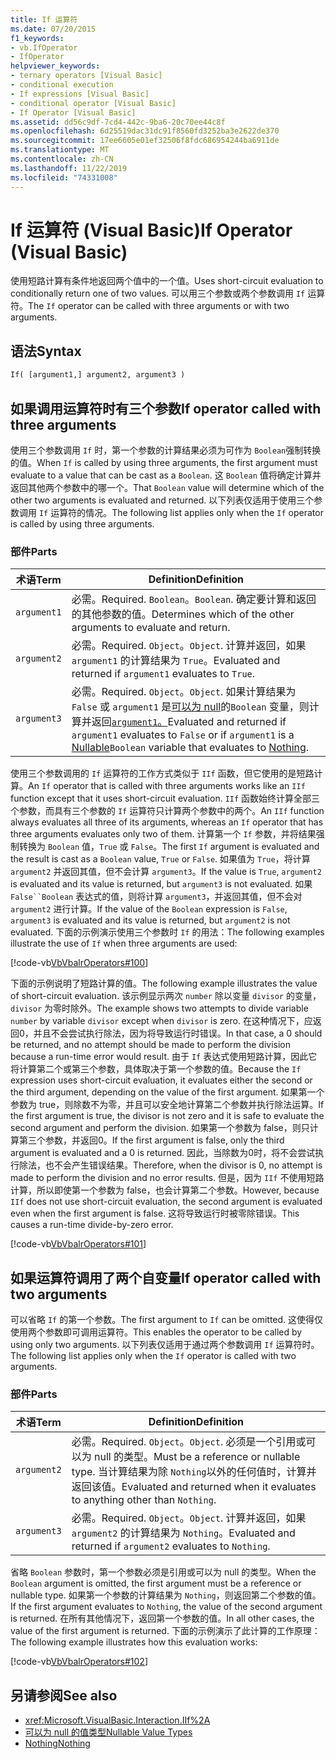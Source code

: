 ```yaml
---
title: If 运算符
ms.date: 07/20/2015
f1_keywords:
- vb.IfOperator
- IfOperator
helpviewer_keywords:
- ternary operators [Visual Basic]
- conditional execution
- If expressions [Visual Basic]
- conditional operator [Visual Basic]
- If Operator [Visual Basic]
ms.assetid: dd56c9df-7cd4-442c-9ba6-20c70ee44c8f
ms.openlocfilehash: 6d25519dac31dc91f8560fd3252ba3e2622de370
ms.sourcegitcommit: 17ee6605e01ef32506f8fdc686954244ba6911de
ms.translationtype: MT
ms.contentlocale: zh-CN
ms.lasthandoff: 11/22/2019
ms.locfileid: "74331008"
---
```

# <a name="if-operator-visual-basic"></a><span data-ttu-id="1898a-102">If 运算符 (Visual Basic)</span><span class="sxs-lookup"><span data-stu-id="1898a-102">If Operator (Visual Basic)</span></span>

<span data-ttu-id="1898a-103">使用短路计算有条件地返回两个值中的一个值。</span><span class="sxs-lookup"><span data-stu-id="1898a-103">Uses short-circuit evaluation to conditionally return one of two values.</span></span> <span data-ttu-id="1898a-104">可以用三个参数或两个参数调用 `If` 运算符。</span><span class="sxs-lookup"><span data-stu-id="1898a-104">The `If` operator can be called with three arguments or with two arguments.</span></span>

## <a name="syntax"></a><span data-ttu-id="1898a-105">语法</span><span class="sxs-lookup"><span data-stu-id="1898a-105">Syntax</span></span>

```vb
If( [argument1,] argument2, argument3 )
```

## <a name="if-operator-called-with-three-arguments"></a><span data-ttu-id="1898a-106">如果调用运算符时有三个参数</span><span class="sxs-lookup"><span data-stu-id="1898a-106">If operator called with three arguments</span></span>

<span data-ttu-id="1898a-107">使用三个参数调用 `If` 时，第一个参数的计算结果必须为可作为 `Boolean`强制转换的值。</span><span class="sxs-lookup"><span data-stu-id="1898a-107">When `If` is called by using three arguments, the first argument must evaluate to a value that can be cast as a `Boolean`.</span></span> <span data-ttu-id="1898a-108">这 `Boolean` 值将确定计算并返回其他两个参数中的哪一个。</span><span class="sxs-lookup"><span data-stu-id="1898a-108">That `Boolean` value will determine which of the other two arguments is evaluated and returned.</span></span> <span data-ttu-id="1898a-109">以下列表仅适用于使用三个参数调用 `If` 运算符的情况。</span><span class="sxs-lookup"><span data-stu-id="1898a-109">The following list applies only when the `If` operator is called by using three arguments.</span></span>

### <a name="parts"></a><span data-ttu-id="1898a-110">部件</span><span class="sxs-lookup"><span data-stu-id="1898a-110">Parts</span></span>

|<span data-ttu-id="1898a-111">术语</span><span class="sxs-lookup"><span data-stu-id="1898a-111">Term</span></span>|<span data-ttu-id="1898a-112">Definition</span><span class="sxs-lookup"><span data-stu-id="1898a-112">Definition</span></span>|
|---|---|
|`argument1`|<span data-ttu-id="1898a-113">必需。</span><span class="sxs-lookup"><span data-stu-id="1898a-113">Required.</span></span> <span data-ttu-id="1898a-114">`Boolean`。</span><span class="sxs-lookup"><span data-stu-id="1898a-114">`Boolean`.</span></span> <span data-ttu-id="1898a-115">确定要计算和返回的其他参数的值。</span><span class="sxs-lookup"><span data-stu-id="1898a-115">Determines which of the other arguments to evaluate and return.</span></span>|
|`argument2`|<span data-ttu-id="1898a-116">必需。</span><span class="sxs-lookup"><span data-stu-id="1898a-116">Required.</span></span> <span data-ttu-id="1898a-117">`Object`。</span><span class="sxs-lookup"><span data-stu-id="1898a-117">`Object`.</span></span> <span data-ttu-id="1898a-118">计算并返回，如果 `argument1` 的计算结果为 `True`。</span><span class="sxs-lookup"><span data-stu-id="1898a-118">Evaluated and returned if `argument1` evaluates to `True`.</span></span>|
|`argument3`|<span data-ttu-id="1898a-119">必需。</span><span class="sxs-lookup"><span data-stu-id="1898a-119">Required.</span></span> <span data-ttu-id="1898a-120">`Object`。</span><span class="sxs-lookup"><span data-stu-id="1898a-120">`Object`.</span></span> <span data-ttu-id="1898a-121">如果计算结果为 `False` 或 `argument1` 是[可以为 null](../../../visual-basic/programming-guide/language-features/data-types/nullable-value-types.md)的`Boolean` 变量，则计算并返回[`argument1`。](../../../visual-basic/language-reference/nothing.md)</span><span class="sxs-lookup"><span data-stu-id="1898a-121">Evaluated and returned if `argument1` evaluates to `False` or if `argument1` is a [Nullable](../../../visual-basic/programming-guide/language-features/data-types/nullable-value-types.md)`Boolean` variable that evaluates to [Nothing](../../../visual-basic/language-reference/nothing.md).</span></span>|

<span data-ttu-id="1898a-122">使用三个参数调用的 `If` 运算符的工作方式类似于 `IIf` 函数，但它使用的是短路计算。</span><span class="sxs-lookup"><span data-stu-id="1898a-122">An `If` operator that is called with three arguments works like an `IIf` function except that it uses short-circuit evaluation.</span></span> <span data-ttu-id="1898a-123">`IIf` 函数始终计算全部三个参数，而具有三个参数的 `If` 运算符只计算两个参数中的两个。</span><span class="sxs-lookup"><span data-stu-id="1898a-123">An `IIf` function always evaluates all three of its arguments, whereas an `If` operator that has three arguments evaluates only two of them.</span></span> <span data-ttu-id="1898a-124">计算第一个 `If` 参数，并将结果强制转换为 `Boolean` 值，`True` 或 `False`。</span><span class="sxs-lookup"><span data-stu-id="1898a-124">The first `If` argument is evaluated and the result is cast as a `Boolean` value, `True` or `False`.</span></span> <span data-ttu-id="1898a-125">如果值为 `True`，将计算 `argument2` 并返回其值，但不会计算 `argument3`。</span><span class="sxs-lookup"><span data-stu-id="1898a-125">If the value is `True`, `argument2` is evaluated and its value is returned, but `argument3` is not evaluated.</span></span> <span data-ttu-id="1898a-126">如果 `False``Boolean` 表达式的值，则将计算 `argument3`，并返回其值，但不会对 `argument2` 进行计算。</span><span class="sxs-lookup"><span data-stu-id="1898a-126">If the value of the `Boolean` expression is `False`, `argument3` is evaluated and its value is returned, but `argument2` is not evaluated.</span></span> <span data-ttu-id="1898a-127">下面的示例演示使用三个参数时 `If` 的用法：</span><span class="sxs-lookup"><span data-stu-id="1898a-127">The following examples illustrate the use of `If` when three arguments are used:</span></span>

[!code-vb[VbVbalrOperators#100](~/samples/snippets/visualbasic/VS_Snippets_VBCSharp/VbVbalrOperators/VB/Class4.vb#100)]

<span data-ttu-id="1898a-128">下面的示例说明了短路计算的值。</span><span class="sxs-lookup"><span data-stu-id="1898a-128">The following example illustrates the value of short-circuit evaluation.</span></span> <span data-ttu-id="1898a-129">该示例显示两次 `number` 除以变量 `divisor` 的变量，`divisor` 为零时除外。</span><span class="sxs-lookup"><span data-stu-id="1898a-129">The example shows two attempts to divide variable `number` by variable `divisor` except when `divisor` is zero.</span></span> <span data-ttu-id="1898a-130">在这种情况下，应返回0，并且不会尝试执行除法，因为将导致运行时错误。</span><span class="sxs-lookup"><span data-stu-id="1898a-130">In that case, a 0 should be returned, and no attempt should be made to perform the division because a run-time error would result.</span></span> <span data-ttu-id="1898a-131">由于 `If` 表达式使用短路计算，因此它将计算第二个或第三个参数，具体取决于第一个参数的值。</span><span class="sxs-lookup"><span data-stu-id="1898a-131">Because the `If` expression uses short-circuit evaluation, it evaluates either the second or the third argument, depending on the value of the first argument.</span></span> <span data-ttu-id="1898a-132">如果第一个参数为 true，则除数不为零，并且可以安全地计算第二个参数并执行除法运算。</span><span class="sxs-lookup"><span data-stu-id="1898a-132">If the first argument is true, the divisor is not zero and it is safe to evaluate the second argument and perform the division.</span></span> <span data-ttu-id="1898a-133">如果第一个参数为 false，则只计算第三个参数，并返回0。</span><span class="sxs-lookup"><span data-stu-id="1898a-133">If the first argument is false, only the third argument is evaluated and a 0 is returned.</span></span> <span data-ttu-id="1898a-134">因此，当除数为0时，将不会尝试执行除法，也不会产生错误结果。</span><span class="sxs-lookup"><span data-stu-id="1898a-134">Therefore, when the divisor is 0, no attempt is made to perform the division and no error results.</span></span> <span data-ttu-id="1898a-135">但是，因为 `IIf` 不使用短路计算，所以即使第一个参数为 false，也会计算第二个参数。</span><span class="sxs-lookup"><span data-stu-id="1898a-135">However, because `IIf` does not use short-circuit evaluation, the second argument is evaluated even when the first argument is false.</span></span> <span data-ttu-id="1898a-136">这将导致运行时被零除错误。</span><span class="sxs-lookup"><span data-stu-id="1898a-136">This causes a run-time divide-by-zero error.</span></span>

[!code-vb[VbVbalrOperators#101](~/samples/snippets/visualbasic/VS_Snippets_VBCSharp/VbVbalrOperators/VB/Class4.vb#101)]

## <a name="if-operator-called-with-two-arguments"></a><span data-ttu-id="1898a-137">如果运算符调用了两个自变量</span><span class="sxs-lookup"><span data-stu-id="1898a-137">If operator called with two arguments</span></span>

<span data-ttu-id="1898a-138">可以省略 `If` 的第一个参数。</span><span class="sxs-lookup"><span data-stu-id="1898a-138">The first argument to `If` can be omitted.</span></span> <span data-ttu-id="1898a-139">这使得仅使用两个参数即可调用运算符。</span><span class="sxs-lookup"><span data-stu-id="1898a-139">This enables the operator to be called by using only two arguments.</span></span> <span data-ttu-id="1898a-140">以下列表仅适用于通过两个参数调用 `If` 运算符时。</span><span class="sxs-lookup"><span data-stu-id="1898a-140">The following list applies only when the `If` operator is called with two arguments.</span></span>

### <a name="parts"></a><span data-ttu-id="1898a-141">部件</span><span class="sxs-lookup"><span data-stu-id="1898a-141">Parts</span></span>

|<span data-ttu-id="1898a-142">术语</span><span class="sxs-lookup"><span data-stu-id="1898a-142">Term</span></span>|<span data-ttu-id="1898a-143">Definition</span><span class="sxs-lookup"><span data-stu-id="1898a-143">Definition</span></span>|
|---|---|
|`argument2`|<span data-ttu-id="1898a-144">必需。</span><span class="sxs-lookup"><span data-stu-id="1898a-144">Required.</span></span> <span data-ttu-id="1898a-145">`Object`。</span><span class="sxs-lookup"><span data-stu-id="1898a-145">`Object`.</span></span> <span data-ttu-id="1898a-146">必须是一个引用或可以为 null 的类型。</span><span class="sxs-lookup"><span data-stu-id="1898a-146">Must be a reference or nullable type.</span></span> <span data-ttu-id="1898a-147">当计算结果为除 `Nothing`以外的任何值时，计算并返回该值。</span><span class="sxs-lookup"><span data-stu-id="1898a-147">Evaluated and returned when it evaluates to anything other than `Nothing`.</span></span>|
|`argument3`|<span data-ttu-id="1898a-148">必需。</span><span class="sxs-lookup"><span data-stu-id="1898a-148">Required.</span></span> <span data-ttu-id="1898a-149">`Object`。</span><span class="sxs-lookup"><span data-stu-id="1898a-149">`Object`.</span></span> <span data-ttu-id="1898a-150">计算并返回，如果 `argument2` 的计算结果为 `Nothing`。</span><span class="sxs-lookup"><span data-stu-id="1898a-150">Evaluated and returned if `argument2` evaluates to `Nothing`.</span></span>|

<span data-ttu-id="1898a-151">省略 `Boolean` 参数时，第一个参数必须是引用或可以为 null 的类型。</span><span class="sxs-lookup"><span data-stu-id="1898a-151">When the `Boolean` argument is omitted, the first argument must be a reference or nullable type.</span></span> <span data-ttu-id="1898a-152">如果第一个参数的计算结果为 `Nothing`，则返回第二个参数的值。</span><span class="sxs-lookup"><span data-stu-id="1898a-152">If the first argument evaluates to `Nothing`, the value of the second argument is returned.</span></span> <span data-ttu-id="1898a-153">在所有其他情况下，返回第一个参数的值。</span><span class="sxs-lookup"><span data-stu-id="1898a-153">In all other cases, the value of the first argument is returned.</span></span> <span data-ttu-id="1898a-154">下面的示例演示了此计算的工作原理：</span><span class="sxs-lookup"><span data-stu-id="1898a-154">The following example illustrates how this evaluation works:</span></span>

[!code-vb[VbVbalrOperators#102](~/samples/snippets/visualbasic/VS_Snippets_VBCSharp/VbVbalrOperators/VB/Class4.vb#102)]

## <a name="see-also"></a><span data-ttu-id="1898a-155">另请参阅</span><span class="sxs-lookup"><span data-stu-id="1898a-155">See also</span></span>

- <xref:Microsoft.VisualBasic.Interaction.IIf%2A>
- [<span data-ttu-id="1898a-156">可以为 null 的值类型</span><span class="sxs-lookup"><span data-stu-id="1898a-156">Nullable Value Types</span></span>](../../programming-guide/language-features/data-types/nullable-value-types.md)
- [<span data-ttu-id="1898a-157">Nothing</span><span class="sxs-lookup"><span data-stu-id="1898a-157">Nothing</span></span>](../nothing.md)
